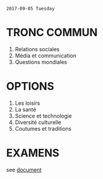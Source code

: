`2017-09-05 Tuesday`
# TRONC COMMUN
1. Relations sociales
2. Média et communication
3. Questions mondiales

# OPTIONS
1. Les loisirs
2. La santé
3. Science et technologie
4. Diversité culturelle
5. Coutumes et traditions

# EXAMENS
see [document](#)